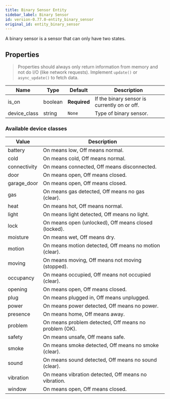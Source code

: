 ```yaml
---
title: Binary Sensor Entity
sidebar_label: Binary Sensor
id: version-0.77.0-entity_binary_sensor
original_id: entity_binary_sensor
---
```


A binary sensor is a sensor that can only have two states.

## Properties

> Properties should always only return information from memory and not do I/O (like network requests). Implement `update()` or `async_update()` to fetch data.

| Name | Type | Default | Description
| ---- | ---- | ------- | -----------
| is_on| boolean | **Required** | If the binary sensor is currently on or off.
| device_class | string | `None` | Type of binary sensor.

### Available device classes

| Value | Description
| ----- | -----------
| battery | On means low, Off means normal.
| cold | On means cold, Off means normal.
| connectivity | On means connected, Off means disconnected.
| door | On means open, Off means closed.
| garage_door | On means open, Off means closed.
| gas | On means gas detected, Off means no gas (clear).
| heat | On means hot, Off means normal.
| light | On means light detected, Off means no light.
| lock | On means open (unlocked), Off means closed (locked).
| moisture | On means wet, Off means dry.
| motion | On means motion detected, Off means no motion (clear).
| moving | On means moving, Off means not moving (stopped).
| occupancy | On means occupied, Off means not occupied (clear).
| opening | On means open, Off means closed.
| plug | On means plugged in, Off means unplugged.
| power | On means power detected, Off means no power.
| presence | On means home, Off means away.
| problem | On means problem detected, Off means no problem (OK).
| safety | On means unsafe, Off means safe.
| smoke | On means smoke detected, Off means no smoke (clear).
| sound | On means sound detected, Off means no sound (clear).
| vibration | On means vibration detected, Off means no vibration.
| window | On means open, Off means closed.
